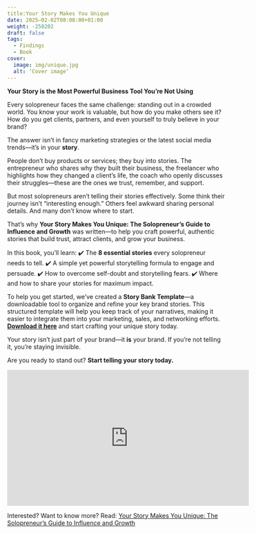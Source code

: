 ```yaml
---
title:Your Story Makes You Unique
date: 2025–02-02T08:08:00+01:00
weight: -250202
draft: false
tags:
  - Findings
  - Book
cover:
  image: img/unique.jpg
  alt: ‘Cover image’
---
```


**Your Story is the Most Powerful Business Tool You’re Not Using**

Every solopreneur faces the same challenge: standing out in a crowded world. You know your work is valuable, but how do you make others see it? How do you get clients, partners, and even yourself to truly believe in your brand? 

The answer isn’t in fancy marketing strategies or the latest social media trends—it’s in your **story**. 

People don’t buy products or services; they buy into stories. The entrepreneur who shares why they built their business, the freelancer who highlights how they changed a client’s life, the coach who openly discusses their struggles—these are the ones we trust, remember, and support. 

But most solopreneurs aren’t telling their stories effectively. Some think their journey isn’t “interesting enough.” Others feel awkward sharing personal details. And many don’t know where to start. 

That’s why **Your Story Makes You Unique: The Solopreneur’s Guide to Influence and Growth** was written—to help you craft powerful, authentic stories that build trust, attract clients, and grow your business.

In this book, you’ll learn:
✔️ The **8 essential stories** every solopreneur needs to tell.
✔️ A simple yet powerful storytelling formula to engage and persuade.
✔️ How to overcome self-doubt and storytelling fears.
✔️ Where and how to share your stories for maximum impact.

To help you get started, we’ve created a **Story Bank Template**—a downloadable tool to organize and refine your key brand stories. This structured template will help you keep track of your narratives, making it easier to integrate them into your marketing, sales, and networking efforts. **[Download it here](https://odasnac.com/free/Story-Bank-Sample.xlsx)** and start crafting your unique story today.

Your story isn’t just part of your brand—it **is** your brand. If you’re not telling it, you’re staying invisible.

Are you ready to stand out? **Start telling your story today.**

<iframe width="560" height="315" src="https://www.youtube.com/embed/MWmHtDmVS6Y?si=ga-kzxeKFUe5M4tW" title="YouTube video player" frameborder="0" allow="accelerometer; autoplay; clipboard-write; encrypted-media; gyroscope; picture-in-picture; web-share" referrerpolicy="strict-origin-when-cross-origin" allowfullscreen></iframe>

Interested? Want to know more? Read: [Your Story Makes You Unique: The Solopreneur’s Guide to Influence and Growth](https://a.co/d/88ZwDjH)

